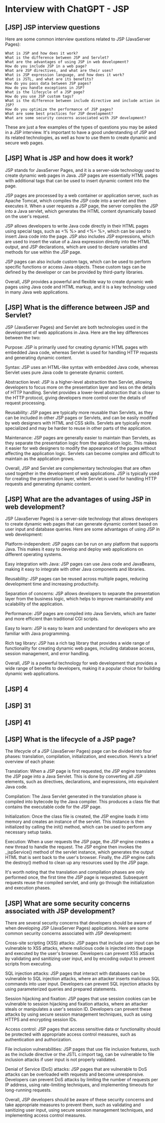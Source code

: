# Interview with ChatGPT - JSP

## [JSP] JSP interview questions

Here are some common interview questions related to JSP (JavaServer Pages):

```dos
What is JSP and how does it work?
What is the difference between JSP and Servlet?
What are the advantages of using JSP in web development?
How do you include JSP in a web page?
What are JSP directives, and what are their uses?
What is JSP expression language, and how does it work?
What is JSTL, and what are its benefits?
How do you pass data between JSP pages?
How do you handle exceptions in JSP?
What is the lifecycle of a JSP page?
How do you use JSP custom tags?
What is the difference between include directive and include action in JSP?
How do you optimize the performance of JSP pages?
What are some best practices for JSP development?
What are some security concerns associated with JSP development?
```

These are just a few examples of the types of questions you may be asked in a JSP interview. It's important to have a good understanding of JSP and its related technologies, as well as how to use them to create dynamic and secure web pages.

## [JSP] What is JSP and how does it work?

JSP stands for JavaServer Pages, and it is a server-side technology used to create dynamic web pages in Java. JSP pages are essentially HTML pages with additional tags that can be used to insert dynamic content into the page.

JSP pages are processed by a web container or application server, such as Apache Tomcat, which compiles the JSP code into a servlet and then executes it. When a user requests a JSP page, the server compiles the JSP into a Java servlet, which generates the HTML content dynamically based on the user's request.

JSP allows developers to write Java code directly in their HTML pages using special tags, such as <% %> and <%= %>, which can be used to insert Java code into the page. JSP also includes JSP expressions, which are used to insert the value of a Java expression directly into the HTML output, and JSP declarations, which are used to declare variables and methods for use within the JSP page.

JSP pages can also include custom tags, which can be used to perform specific functions or access Java objects. These custom tags can be defined by the developer or can be provided by third-party libraries.

Overall, JSP provides a powerful and flexible way to create dynamic web pages using Java code and HTML markup, and it is a key technology used in many Java web applications.

## [JSP] What is the difference between JSP and Servlet?

JSP (JavaServer Pages) and Servlet are both technologies used in the development of web applications in Java. Here are the key differences between the two:

Purpose: JSP is primarily used for creating dynamic HTML pages with embedded Java code, whereas Servlet is used for handling HTTP requests and generating dynamic content.

Syntax: JSP uses an HTML-like syntax with embedded Java code, whereas Servlet uses pure Java code to generate dynamic content.

Abstraction level: JSP is a higher-level abstraction than Servlet, allowing developers to focus more on the presentation layer and less on the details of HTTP handling. Servlet provides a lower-level abstraction that is closer to the HTTP protocol, giving developers more control over the details of request processing.

Reusability: JSP pages are typically more reusable than Servlets, as they can be included in other JSP pages or Servlets, and can be easily modified by web designers with HTML and CSS skills. Servlets are typically more specialized and may be harder to reuse in other parts of the application.

Maintenance: JSP pages are generally easier to maintain than Servlets, as they separate the presentation logic from the application logic. This makes it easier for web designers to modify the appearance of the pages without affecting the application logic. Servlets can become complex and difficult to maintain as the application grows.

Overall, JSP and Servlet are complementary technologies that are often used together in the development of web applications. JSP is typically used for creating the presentation layer, while Servlet is used for handling HTTP requests and generating dynamic content.

## [JSP] What are the advantages of using JSP in web development?

JSP (JavaServer Pages) is a server-side technology that allows developers to create dynamic web pages that can generate dynamic content based on user input and database queries. Here are some advantages of using JSP in web development:

Platform-independent: JSP pages can be run on any platform that supports Java. This makes it easy to develop and deploy web applications on different operating systems.

Easy integration with Java: JSP pages can use Java code and JavaBeans, making it easy to integrate with other Java components and libraries.

Reusability: JSP pages can be reused across multiple pages, reducing development time and increasing productivity.

Separation of concerns: JSP allows developers to separate the presentation layer from the business logic, which helps to improve maintainability and scalability of the application.

Performance: JSP pages are compiled into Java Servlets, which are faster and more efficient than traditional CGI scripts.

Easy to learn: JSP is easy to learn and understand for developers who are familiar with Java programming.

Rich tag library: JSP has a rich tag library that provides a wide range of functionality for creating dynamic web pages, including database access, session management, and error handling.

Overall, JSP is a powerful technology for web development that provides a wide range of benefits to developers, making it a popular choice for building dynamic web applications.

## [JSP] 4

## [JSP] 31

## [JSP] 41

## [JSP] What is the lifecycle of a JSP page?

The lifecycle of a JSP (JavaServer Pages) page can be divided into four phases: translation, compilation, initialization, and execution. Here's a brief overview of each phase:

Translation: When a JSP page is first requested, the JSP engine translates the JSP page into a Java Servlet. This is done by converting all JSP elements, such as directives, declarations, and expressions, into equivalent Java code.

Compilation: The Java Servlet generated in the translation phase is compiled into bytecode by the Java compiler. This produces a class file that contains the executable code for the JSP page.

Initialization: Once the class file is created, the JSP engine loads it into memory and creates an instance of the servlet. This instance is then initialized by calling the init() method, which can be used to perform any necessary setup tasks.

Execution: When a user requests the JSP page, the JSP engine creates a new thread to handle the request. The JSP engine then invokes the _jspService() method of the servlet instance, which generates the output HTML that is sent back to the user's browser. Finally, the JSP engine calls the destroy() method to clean up any resources used by the JSP page.

It's worth noting that the translation and compilation phases are only performed once, the first time the JSP page is requested. Subsequent requests reuse the compiled servlet, and only go through the initialization and execution phases.

## [JSP] What are some security concerns associated with JSP development?

There are several security concerns that developers should be aware of when developing JSP (JavaServer Pages) applications. Here are some common security concerns associated with JSP development:

Cross-site scripting (XSS) attacks: JSP pages that include user input can be vulnerable to XSS attacks, where malicious code is injected into the page and executed by the user's browser. Developers can prevent XSS attacks by validating and sanitizing user input, and by encoding output to prevent scripts from executing.

SQL injection attacks: JSP pages that interact with databases can be vulnerable to SQL injection attacks, where an attacker inserts malicious SQL commands into user input. Developers can prevent SQL injection attacks by using parameterized queries and prepared statements.

Session hijacking and fixation: JSP pages that use session cookies can be vulnerable to session hijacking and fixation attacks, where an attacker steals or manipulates a user's session ID. Developers can prevent these attacks by using secure session management techniques, such as using HTTPS and encrypting session IDs.

Access control: JSP pages that access sensitive data or functionality should be protected with appropriate access control measures, such as authentication and authorization.

File inclusion vulnerabilities: JSP pages that use file inclusion features, such as the include directive or the JSTL c:import tag, can be vulnerable to file inclusion attacks if user input is not properly validated.

Denial of Service (DoS) attacks: JSP pages that are vulnerable to DoS attacks can be overloaded with requests and become unresponsive. Developers can prevent DoS attacks by limiting the number of requests per IP address, using rate-limiting techniques, and implementing timeouts for long-running requests.

Overall, JSP developers should be aware of these security concerns and take appropriate measures to prevent them, such as validating and sanitizing user input, using secure session management techniques, and implementing access control measures.
